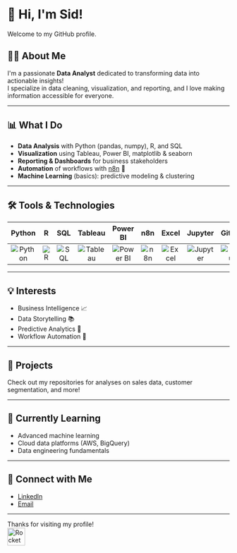 # 👋 Hi, I'm Sid! 

Welcome to my GitHub profile.

## 👨‍💻 About Me

I'm a passionate **Data Analyst** dedicated to transforming data into actionable insights!  
I specialize in data cleaning, visualization, and reporting, and I love making information accessible for everyone.

---

## 📊 What I Do

- **Data Analysis** with Python (pandas, numpy), R, and SQL
- **Visualization** using Tableau, Power BI, matplotlib & seaborn
- **Reporting & Dashboards** for business stakeholders
- **Automation** of workflows with [n8n](https://n8n.io/) 🤖
- **Machine Learning** (basics): predictive modeling & clustering

---

## 🛠️ Tools & Technologies

| Python | R | SQL | Tableau | Power BI | n8n | Excel | Jupyter | GitHub |
|:------:|:--:|:---:|:-------:|:--------:|:---:|:-----:|:-------:|:------:|
| ![Python](https://img.icons8.com/color/48/000000/python.png) | ![R](https://img.icons8.com/ios-filled/50/000000/r-project.png) | ![SQL](https://img.icons8.com/color/48/000000/sql.png) | ![Tableau](https://img.icons8.com/color/48/000000/tableau-software.png) | ![Power BI](https://img.icons8.com/color/48/000000/power-bi.png) | ![n8n](https://avatars.githubusercontent.com/u/45487704?s=48) | ![Excel](https://img.icons8.com/color/48/000000/ms-excel.png) | ![Jupyter](https://img.icons8.com/fluency/48/000000/jupyter.png) | ![GitHub](https://img.icons8.com/glyph-neue/48/000000/github.png) |

---

## 💡 Interests

- Business Intelligence 📈
- Data Storytelling 📚
- Predictive Analytics 🔮
- Workflow Automation 🤖

---

## 📁 Projects

Check out my repositories for analyses on sales data, customer segmentation, and more!

---

## 🌱 Currently Learning

- Advanced machine learning
- Cloud data platforms (AWS, BigQuery)
- Data engineering fundamentals

---

## 🤝 Connect with Me

- [LinkedIn](https://www.linkedin.com/in/your-linkedin/)
- [Email](mailto:your-email@example.com)

---

Thanks for visiting my profile!  
<img src="https://img.icons8.com/fluency/48/000000/rocket.png" alt="Rocket" width="40">
